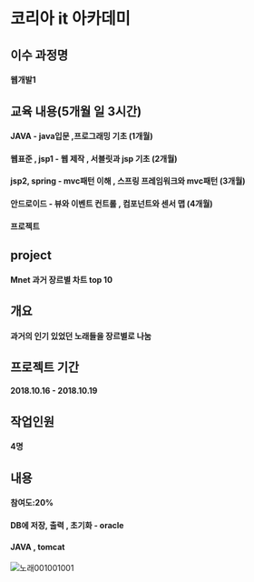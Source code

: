 # 코리아 it 아카데미

## 이수 과정명
#### 웹개발1

## 교육 내용(5개월 일 3시간)
#### JAVA - java입문 ,프로그래밍 기초 (1개월)
#### 웹표준 , jsp1 - 웹 제작 , 서블릿과 jsp 기초 (2개월)
#### jsp2, spring - mvc패턴 이해 , 스프링 프레임워크와 mvc패턴 (3개월)
#### 안드로이드 - 뷰와 이벤트 컨트롤 , 컴포넌트와 센서 맵 (4개월)
#### 프로젝트

## project  
#### Mnet 과거 장르별 차트 top 10

## 개요 
#### 과거의 인기 있었던 노래들을 장르별로 나눔 

## 프로젝트 기간 
#### 2018.10.16 - 2018.10.19

## 작업인원
#### 4명

## 내용
#### 참여도:20%
#### DB에 저장, 출력 , 초기화 - oracle
#### JAVA , tomcat

![노래001001001](https://user-images.githubusercontent.com/49432951/56236579-f1e9d200-60c4-11e9-8208-67eee12cbe3a.jpg)
